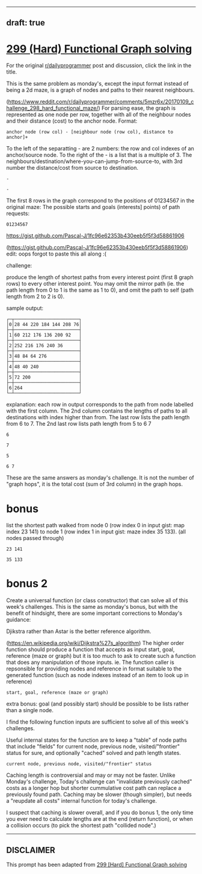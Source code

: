 ---
draft: true
----

# [299 (Hard) Functional Graph solving](https://www.reddit.com/r/dailyprogrammer/comments/5nr86m/20170113_challenge_299_hard_functional_graph/)

For the original [r/dailyprogrammer](https://www.reddit.com/r/dailyprogrammer/) post and discussion, click the link in the title.

This is the same problem as monday's, except the input format instead of being a 2d maze, is a graph of nodes and paths to their nearest neighbours.

(https://www.reddit.com/r/dailyprogrammer/comments/5mzr6x/20170109_challenge_298_hard_functional_maze/)
For parsing ease, the graph is represented as one node per row, together with all of the neighbour nodes and their distance (cost) to the anchor node.  Format:


```
anchor node (row col) - [neighbour node (row col), distance to anchor]+
```
To the left of the separatting - are 2 numbers: the row and col indexes of an anchor/source node.  To the right of the - is a list that is a multiple of 3.  The neighbours/destination/where-you-can-jump-from-source-to, with 3rd number the distance/cost from source to destination.


```
-
```

```
-
```
The first 8 rows in the graph correspond to the positions of 01234567 in the original maze:  The possible starts and goals (interests] points) of path requests:


```
01234567
```
https://gist.github.com/Pascal-J/1fc96e62353b430eeb5f5f3d58861906

(https://gist.github.com/Pascal-J/1fc96e62353b430eeb5f5f3d58861906)
edit:  oops forgot to paste this all along :(

challenge: 

produce the length of shortest paths from every interest point (first 8 graph rows) to every other interest point.  You may omit the mirror path (ie. the path length from 0 to 1 is the same as 1 to 0), and omit the path to self (path length from 2 to 2 is 0).

sample output:


```
┌─┬────────────────────────┐
│0│28 44 220 184 144 208 76│
├─┼────────────────────────┤
│1│60 212 176 136 200 92   │
├─┼────────────────────────┤
│2│252 216 176 240 36      │
├─┼────────────────────────┤
│3│48 84 64 276            │
├─┼────────────────────────┤
│4│48 40 240               │
├─┼────────────────────────┤
│5│72 200                  │
├─┼────────────────────────┤
│6│264                     │
└─┴────────────────────────┘
```
explanation: each row in output corresponds to the path from node labelled with the first column.  The 2nd column contains the lengths of paths to all destinations with index higher than from.  The last row lists the path length from 6 to 7.  The 2nd last row lists path length from 5 to 6 7


```
6
```

```
7
```

```
5
```

```
6 7
```
These are the same answers as monday's challenge.  It is not the number of "graph hops", it is the total cost (sum of 3rd column) in the graph hops.

# bonus
list the shortest path walked from node 0 (row index 0 in input gist:  map index 23 141) to node 1 (row index 1 in input gist: maze index 35 133).  (all nodes passed through)


```
23 141
```

```
35 133
```
# bonus 2
Create a universal function (or class constructor) that can solve all of this week's challenges.  This is the same as monday's bonus, but with the benefit of hindsight, there are some important corrections to Monday's guidance:

Djikstra rather than Astar is the better reference algorithm.

(https://en.wikipedia.org/wiki/Dijkstra%27s_algorithm)
The higher order function should produce a function that accepts as input start, goal, reference (maze or graph) but it is too much to ask to create such a function that does any manipulation of those inputs.  ie.  The function caller is repsonsible for providing nodes and reference in format suitable to the generated function (such as node indexes instead of an item to look up in reference)


```
start, goal, reference (maze or graph)
```
extra bonus: goal (and possibly start) should be possible to be lists rather than a single node.

I find the following function inputs are sufficient to solve all of this week's challenges.

Useful internal states for the function are to keep a "table" of node paths that include "fields" for current node, previous node, visited/"frontier" status for sure, and optionally "cached" solved and path length states.


```
current node, previous node, visited/"frontier" status
```
Caching length is controversial and may or may not be faster.  Unlike Monday's challenge, Today's challenge can "invalidate previously cached" costs as a longer hop but shorter cummulative cost path can replace a previously found path.  Caching may be slower (though simpler), but needs a "reupdate all costs" internal function for today's challenge.  

I suspect that caching is slower overall, and if you do bonus 1, the only time you ever need to calculate lengths are at the end (return function), or when a collision occurs (to pick the shortest path "collided node".)


----
## **DISCLAIMER**
This prompt has been adapted from [299 [Hard] Functional Graph solving](https://www.reddit.com/r/dailyprogrammer/comments/5nr86m/20170113_challenge_299_hard_functional_graph/
)
